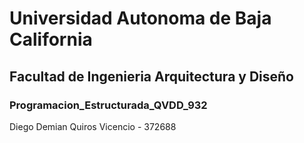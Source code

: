 # Universidad Autonoma de Baja California
## Facultad de Ingenieria Arquitectura y Diseño
### Programacion_Estructurada_QVDD_932

Diego Demian Quiros Vicencio - 372688
